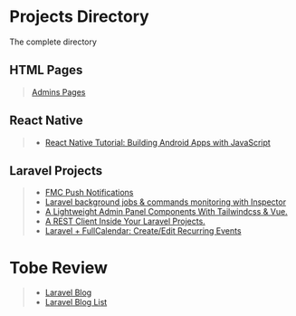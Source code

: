 # Projects Directory
The complete directory 

## HTML Pages
> [Admins Pages](https://github.com/mobiosolutions/ms-bootstrap-admin)

## React Native
> - [React Native Tutorial: Building Android Apps with JavaScript](https://www.raywenderlich.com/247-react-native-tutorial-building-android-apps-with-javascript#toc-anchor-016)

## Laravel Projects #
> - [FMC Push Notifications](https://github.com/williamcruzme/laravel-fcm)
> - [Laravel background jobs & commands monitoring with Inspector](https://www.inspector.dev/laravel-background-jobs-commands-monitoring-with-inspector/)
> - [A Lightweight Admin Panel Components With Tailwindcss & Vue.](https://empathy.js.org/)
> - [A REST Client Inside Your Laravel Projects.](https://laravel-news.com/laravel-compass-rest-client)
> - [Laravel + FullCalendar: Create/Edit Recurring Events](https://quickadminpanel.com/blog/laravel-fullcalendar-createedit-recurring-events/)


# Tobe Review
> - [Laravel Blog](https://laravel-news.com/canvas-v3)
> - [Laravel Blog List](https://quickadminpanel.com/blog/blog-packages-for-laravel-nothing-to-choose-from/)
